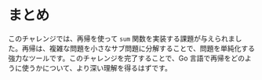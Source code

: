 # まとめ

このチャレンジでは、再帰を使って `sum` 関数を実装する課題が与えられました。再帰は、複雑な問題を小さなサブ問題に分解することで、問題を単純化する強力なツールです。このチャレンジを完了することで、Go 言語で再帰をどのように使うかについて、より深い理解を得るはずです。
